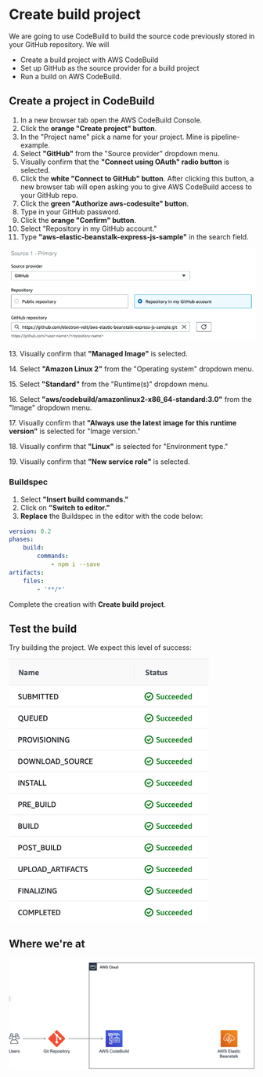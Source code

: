 # Create build project

We are going to use CodeBuild to build the source code previously stored in your GitHub repository. We will

* Create a build project with AWS CodeBuild
* Set up GitHub as the source provider for a build project
* Run a build on AWS CodeBuild.

## Create a project in CodeBuild

1. In a new browser tab open the AWS CodeBuild Console.
2. Click the **orange "Create project" button**.
3. In the "Project name" pick a name for your project. Mine is pipeline-example.
4. Select **"GitHub"** from the "Source provider" dropdown menu.&#x20;
5. Visually confirm that the **"Connect using OAuth" radio button** is selected.
6. Click the **white "Connect to GitHub" button**. After clicking this button, a new browser tab will open asking you to give AWS CodeBuild access to your GitHub repo.
7. Click the **green "Authorize aws-codesuite" button**.
8. Type in your GitHub password.
9. Click the **orange "Confirm" button**.
10. Select "Repository in my GitHub account."
11. Type **"aws-elastic-beanstalk-express-js-sample"** in the search field.

![choose repository](<../../../.gitbook/assets/image (285).png>)

13\. Visually confirm that **"Managed Image"** is selected.

14\. Select **"Amazon Linux 2"** from the "Operating system" dropdown menu.

15\. Select **"Standard"** from the "Runtime(s)" dropdown menu.

16\. Select **"aws/codebuild/amazonlinux2-x86\_64-standard:3.0"** from the "Image" dropdown menu.

17\. Visually confirm that **"Always use the latest image for this runtime version"** is selected for "Image version."

18\. Visually confirm that **"Linux"** is selected for "Environment type."

19\. Visually confirm that **"New service role"** is selected.

### Buildspec&#x20;

1. Select **"Insert build commands."**
2. Click on **"Switch to editor."**
3. **Replace** the Buildspec in the editor with the code below:

```yaml
version: 0.2
phases:
    build:
        commands:
            - npm i --save
artifacts:
    files:
        - '**/*'
```

Complete the creation with **Create build project**.

## Test the build

Try building the project. We expect this level of success:

![](<../../../.gitbook/assets/image (239).png>)

## Where we're at

![](<../../../.gitbook/assets/image (111).png>)
